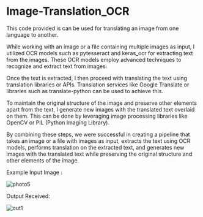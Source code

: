 # Image-Translation_OCR
This code provided is can be used for translating an image from one language to another.

While working with an image or a file containing multiple images as input, I utilized OCR models such as pytesseract and keras_ocr for extracting text from the images. These OCR models employ advanced techniques to recognize and extract text from images.

Once the text is extracted, I then proceed with translating the text using translation libraries or APIs. Translation services like Google Translate or libraries such as translate-python can be used to achieve this.

To maintain the original structure of the image and preserve other elements apart from the text, I generate new images with the translated text overlaid on them. This can be done by leveraging image processing libraries like OpenCV or PIL (Python Imaging Library).

By combining these steps, we were successful in creating a pipeline that takes an image or a file with images as input, extracts the text using OCR models, performs translation on the extracted text, and generates new images with the translated text while preserving the original structure and other elements of the image.

Example Input Image : 


![photo5](https://github.com/risha1803/Image-Translation_OCR/assets/112503204/98e8ebd6-cd15-40b1-9e78-f9ce11327b69)

Output Received: 


![out1](https://github.com/risha1803/Image-Translation_OCR/assets/112503204/becd3ade-1312-46bb-8f64-f125f6182559)

